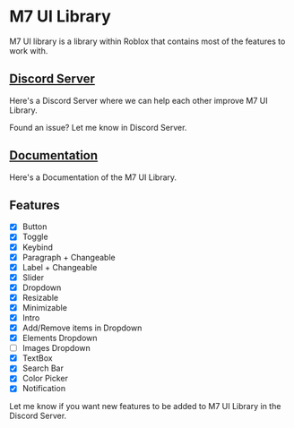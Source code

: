 # M7 UI Library
M7 UI library is a library within Roblox that contains most of the features to work with.

## [Discord Server](https://discord.gg/PUWk3xwsjk)

Here's a Discord Server where we can help each other improve M7 UI Library.

Found an issue? Let me know in Discord Server.

## **[Documentation](https://github.com/M7ilan/M7-UI-Library/blob/main/Documentation.md)**
Here's a Documentation of the M7 UI Library.

## Features
- [x] Button
- [x] Toggle
- [x] Keybind
- [x] Paragraph + Changeable
- [x] Label + Changeable
- [x] Slider
- [x] Dropdown
- [x] Resizable
- [x] Minimizable
- [x] Intro
- [x] Add/Remove items in Dropdown
- [x] Elements Dropdown
- [ ] Images Dropdown
- [x] TextBox
- [x] Search Bar
- [x] Color Picker
- [x] Notification

Let me know if you want new features to be added to M7 UI Library in the Discord Server.
